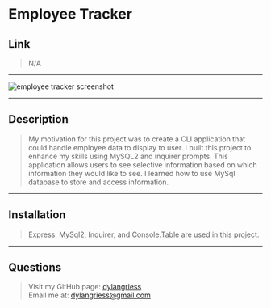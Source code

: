# Employee Tracker

## Link

> N/A

---

![employee tracker screenshot](https://user-images.githubusercontent.com/107587452/189556472-9c0ddb4d-686c-402b-b1ce-78740a187481.png)

---

## Description

> My motivation for this project was to create a CLI application that could handle employee data to display to user.
> I built this project to enhance my skills using MySQL2 and inquirer prompts.
> This application allows users to see selective information based on which information they would like to see.
> I learned how to use MySql database to store and access information.

---

## Installation

> Express, MySql2, Inquirer, and Console.Table are used in this project.

---

## Questions

> Visit my GitHub page: [dylangriess](https://github.com/dylangriess)  
> Email me at: [dylangriess@gmail.com](dylangriess@gmail.com)
